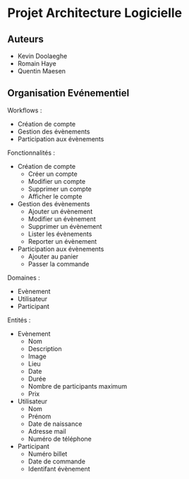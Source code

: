 # Projet Architecture Logicielle

## Auteurs

- Kevin Doolaeghe
- Romain Haye
- Quentin Maesen

## Organisation Evénementiel

Workflows :
- Création de compte
- Gestion des évènements
- Participation aux évènements

Fonctionnalités :
- Création de compte
  - Créer un compte
  - Modifier un compte
  - Supprimer un compte
  - Afficher le compte
- Gestion des évènements
  - Ajouter un évènement
  - Modifier un évènement
  - Supprimer un évènement
  - Lister les évènements
  - Reporter un évènement
- Participation aux évènements
  - Ajouter au panier
  - Passer la commande

Domaines :
- Evènement
- Utilisateur
- Participant

Entités :
- Evènement
  - Nom
  - Description
  - Image
  - Lieu
  - Date
  - Durée
  - Nombre de participants maximum
  - Prix
- Utilisateur
  - Nom
  - Prénom
  - Date de naissance
  - Adresse mail
  - Numéro de téléphone
- Participant
  - Numéro billet
  - Date de commande
  - Identifant évènement
